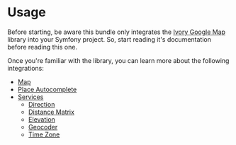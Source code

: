 # Usage

Before starting, be aware this bundle only integrates the [Ivory Google Map](https://github.com/egeloen/ivory-google-map) 
library into your Symfony project. So, start reading it's documentation before reading this one.

Once you're familiar with the library, you can learn more about the following integrations:

 - [Map](/Resources/doc/map.md)
 - [Place Autocomplete](/Resources/doc/place_autocomplete.md)
 - [Services](/Resources/doc/service/index.md)
     - [Direction](/Resources/doc/service/direction.md)
     - [Distance Matrix](/Resources/doc/service/distance_matrix.md)
     - [Elevation](/Resources/doc/service/elevation.md)
     - [Geocoder](/Resources/doc/service/geocoder.md)
     - [Time Zone](/Resources/doc/service/time_zone.md)
